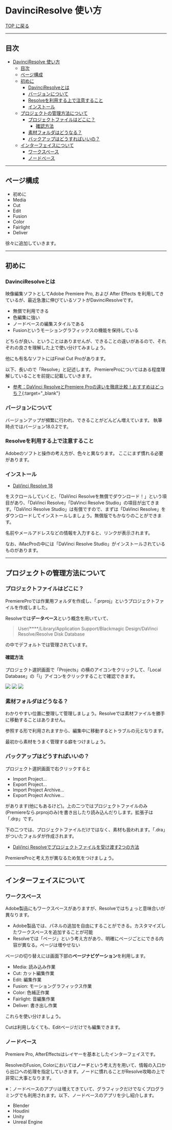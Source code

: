 # DavinciResolve 使い方

[TOP に戻る](../../index.md)

---

## 目次

- [DavinciResolve 使い方](#davinciresolve-使い方)
  - [目次](#目次)
  - [ページ構成](#ページ構成)
  - [初めに](#初めに)
    - [DavinciResolveとは](#davinciresolveとは)
    - [バージョンについて](#バージョンについて)
    - [Resolveを利用する上で注意すること](#resolveを利用する上で注意すること)
    - [インストール](#インストール)
  - [プロジェクトの管理方法について](#プロジェクトの管理方法について)
    - [プロジェクトファイルはどこに？](#プロジェクトファイルはどこに)
      - [確認方法](#確認方法)
    - [素材フォルダはどうなる？](#素材フォルダはどうなる)
    - [バックアップはどうすればいいの？](#バックアップはどうすればいいの)
  - [インターフェイスについて](#インターフェイスについて)
    - [ワークスペース](#ワークスペース)
    - [ノードベース](#ノードベース)

---
## ページ構成
- 初めに
- Media
- Cut
- Edit
- Fusion
- Color
- Fairlight
- Deliver

徐々に追加していきます。

---
## 初めに
### DavinciResolveとは
映像編集ソフトとしてAdobe Premiere Pro, および After Effects を利用してきているが、最近急激に伸びているソフトがDavinciResolveです。

- 無償で利用できる
- 色編集に強い
- ノードベースの編集スタイルである
- Fusionというモーショングラフィックスの機能を保持している

どちらが良い、ということはありませんが、できることの違いがあるので、それぞれの良さを理解した上で使い分けてみましょう。

他にも有名なソフトにはFinal Cut Proがあります。

以下、長いので「Resolve」と記述します。
PremiereProについてはある程度理解していることを前提に記載していきます。

- [参考：DaVinci ResolveとPremiere Proの違いを徹底比較！おすすめはどっち？](https://creators-plus.jp/davinciresolve-premierepro-difference/){:target="_blank"}

### バージョンについて
バージョンアップが頻繁に行われ、できることがどんどん増えています。
執筆時点ではバージョン18.0.2です。

### Resolveを利用する上で注意すること
Adobeのソフトと操作の考え方が、色々と異なります。
ここにまず慣れる必要があります。

### インストール
- [DaVinci Resolve 18](https://www.blackmagicdesign.com/jp/products/davinciresolve)

をスクロールしていくと、「DaVinci Resolveを無償でダウンロード！」という項目があり、「DaVinci Resolve」「DaVinci Resolve Studio」の項目が出てきます。「DaVinci Resolve Studio」は有償ですので、まずは「DaVinci Resolve」をダウンロードしてインストールしましょう。無償版でもかなりのことができます。

名前やメールアドレスなどの情報を入力すると、リンクが表示されます。

なお、iMacProの中には「DaVinci Resolve Studio」がインストールされているものがあります。



---
## プロジェクトの管理方法について
### プロジェクトファイルはどこに？
PremiereProでは作業用フォルダを作成し、「.prproj」というプロジェクトファイルを作成しました。

Resolveでは**データベース**という概念を用いていて、
> User/****/Library/Application Support/Blackmagic Design/DaVinci Resolve/Resolve Disk Database

の中でデフォルトでは管理されています。

#### 確認方法
プロジェクト選択画面で「Projects」の横のアイコンをクリックして、「Local Database」の「i」アイコンをクリックすることで確認できます。

![](img/dr_db_01.png)
![](img/dr_db_02.png)
![](img/dr_db_03.png)

### 素材フォルダはどうなる？
わかりやすい位置に整理して管理しましょう。Resolveでは素材ファイルを勝手に移動することはありません。

参照する形で利用されますから、編集中に移動するとトラブルの元となります。

最初から素材をうまく管理する癖をつけましょう。

### バックアップはどうすればいいの？
プロジェクト選択画面で右クリックすると
- Import Project...
- Export Project...
- Import Project Archive...
- Export Project Archive...

があります(他にもあるけど)。上の二つではプロジェクトファイルのみ(Premiereなら.prprojのみ)を書き出したり読み込んだりします。拡張子は「.drp」です。

下の二つでは、プロジェクトファイルだけではなく、素材も扱われます。「.dra」がついたフォルダが作成されます。

- [DaVinci Resolveでプロジェクトファイルを受け渡す2つの方法](https://vook.vc/n/2149)

PremiereProと考え方が異なるため気をつけましょう。



---
## インターフェイスについて
### ワークスペース
Adobe製品にもワークスペースがありますが、Resolveではちょっと意味合いが異なります。

- Adobe製品では、パネルの追加を自由にすることができる。カスタマイズしたワークスペースを追加することが可能
- Resolveでは「ページ」という考え方があり、明確にページごとにできる内容が異なる。ページは増やせない

ページの切り替えには画面下部の**ページナビゲーション**を利用します。

- Media: 読み込み作業
- Cut: カット編集作業
- Edit: 編集作業
- Fusion: モーショングラフィックス作業
- Color: 色補正作業
- Fairlight: 音編集作業
- Deliver: 書き出し作業

これらを使い分けましょう。

Cutは利用しなくても、Editページだけでも編集できます。


### ノードベース
Premiere Pro, AfterEffectsはレイヤーを基本としたインターフェイスです。

ResolveのFusion, Colorにおいては**ノード**という考え方を用いて、情報の入口から出口への処理を指定していきます。ノードに慣れることがResolve攻略の上で非常に大事となります。

※：ノードベースのアプリは増えてきていて、グラフィックだけでなくプログラミングでも利用されます。以下、ノードベースのアプリを少し紹介します。
- Blender
- Houdini
- Unity
- Unreal Engine
  










